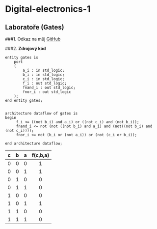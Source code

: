 # Digital-electronics-1

## Laboratoře (Gates)
###1.
Odkaz na můj [GitHub](https://github.com/xkrych01/Digital-electronics-1)

###2.
**Zdrojový kód**

```
entity gates is
	port
    (
    	a_i : in std_logic;
        b_i : in std_logic;
        c_i : in std_logic;
        f_i : out std_logic;
        fnand_i : out std_logic;
        fnor_i : out std_logic
    );
end entity gates;


architecture dataflow of gates is 
begin 
	 f_i <= ((not b_i) and a_i) or ((not c_i) and (not b_i));
     fnand_i <= not (not ((not b_i) and a_i) and (not((not b_i) and (not c_i))));
     fnor_i <= not (b_i or (not a_i)) or (not (c_i or b_i));
     
end architecture dataflow;

```

| **c** | **b** |**a** | **f(c,b,a)** |
| :-: | :-: | :-: | :-: |
| 0 | 0 | 0 | 1 |
| 0 | 0 | 1 | 1 |
| 0 | 1 | 0 | 0 |
| 0 | 1 | 1 | 0 |
| 1 | 0 | 0 | 0 |
| 1 | 0 | 1 | 1 |
| 1 | 1 | 0 | 0 |
| 1 | 1 | 1 | 0 |






